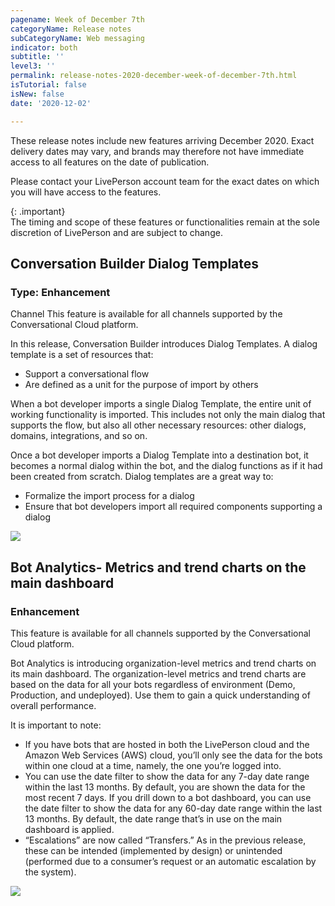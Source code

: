 ```yaml
---
pagename: Week of December 7th
categoryName: Release notes
subCategoryName: Web messaging
indicator: both
subtitle: ''
level3: ''
permalink: release-notes-2020-december-week-of-december-7th.html
isTutorial: false
isNew: false
date: '2020-12-02'

---
```


These release notes include new features arriving December 2020. Exact delivery dates may vary, and brands may therefore not have immediate access to all features on the date of publication.

Please contact your LivePerson account team for the exact dates on which you will have access to the features.

{: .important}  
The timing and scope of these features or functionalities remain at the sole discretion of LivePerson and are subject to change.

## Conversation Builder Dialog Templates
### Type: Enhancement 

Channel
This feature is available for all channels supported by the Conversational Cloud platform.

In this release, Conversation Builder introduces Dialog Templates. A dialog template is a set of resources that:
- Support a conversational flow
- Are defined as a unit for the purpose of import by others

When a bot developer imports a single Dialog Template, the entire unit of working functionality is imported. This includes not only the main dialog that supports the flow, but also all other necessary resources: other dialogs, domains, integrations, and so on. 

Once a bot developer imports a Dialog Template into a destination bot, it becomes a normal dialog within the bot, and the dialog functions as if it had been created from scratch.
Dialog templates are a great way to:
* Formalize the import process for a dialog
* Ensure that bot developers import all required components supporting a dialog

![](//ce-sr.s3.eu-west-1.amazonaws.com/knowledge/img/CB_release_notes_dec7_1.png)

## Bot Analytics- Metrics and trend charts on the main dashboard
### Enhancement 

This feature is available for all channels supported by the Conversational Cloud platform.

Bot Analytics is introducing organization-level metrics and trend charts on its main dashboard.
The organization-level metrics and trend charts are based on the data for all your bots regardless of environment (Demo, Production, and undeployed). Use them to gain a quick understanding of overall performance.

It is important to note:
* If you have bots that are hosted in both the LivePerson cloud and the Amazon Web Services (AWS) cloud, you’ll only see the data for the bots within one cloud at a time, namely, the one you’re logged into.
* You can use the date filter to show the data for any 7-day date range within the last 13 months. By default, you are shown the data for the most recent 7 days. If you drill down to a bot dashboard, you can use the date filter to show the data for any 60-day date range within the last 13 months. By default, the date range that’s in use on the main dashboard is applied.
* “Escalations” are now called “Transfers.” As in the previous release, these can be intended (implemented by design) or unintended (performed due to a consumer’s request or an automatic escalation by the system).

![](//ce-sr.s3.eu-west-1.amazonaws.com/knowledge/img/ba_dashboard_release_notes_dec7.png)

